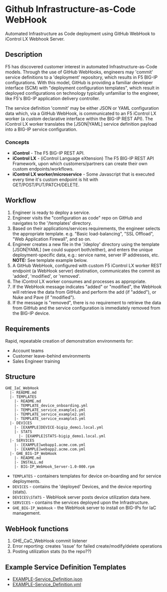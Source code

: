# Github Infrastructure-as-Code WebHook

Automated Infrastructure as Code deployment using GitHub WebHook to iControl LX Webhook Server.

## Description
F5 has discovered customer interest in automated Infrastructure-as-Code models. Through the use of GitHub WebHooks, engineers may 'commit' service definitions to a 'deployment' repository, which results in F5 BIG-IP configurations. With this model, GitHub is providing a familiar developer interface (SCM) with "deployment configuration templates", which result in deployed configurations on technology typically unfamiliar to the engineer, like F5's BIG-IP application delivery controller.

The service definition 'commit' may be either JSON or YAML configuration data which, via a GitHub WebHook, is communicated to an F5 iControl LX worker (a custom declarative interface within the BIG-IP REST API). The iControl LX worker translates the [JSON|YAML] service definition payload into a BIG-IP service configuration.

### Concepts
* **iControl** - The F5 BIG-IP REST API.
* **iControl LX** - (iControl Language eXtension) The F5 BIG-IP REST API Framework, upon which customers/partners can create their own custom endpoints/workflows.
* **iControl LX worker/microservice** - Some Javascript that is executed every time it's custom endpoint is hit with GET/POST/PUT/PATCH/DELETE.

## Workflow
1. Engineer is ready to deploy a service.
2. Engineer visits the "configuration as code" repo on GitHub and navigates to the '/templates' directory.
3. Based on their applications/services requirements, the engineer selects the appropriate template. e.g. "Basic load-balancing", "SSL Offload", "Web Application Firewall", and so on.
4. Engineer creates a new file in the '/deploy' directory using the template [JSON|YAML] (we could support both/either), and enters the unique deployment-specific data, e.g.: service name, server IP addresses, etc. **NOTE:** See template example below.
5. A GitHub WebHook, configured with custom F5 iControl LX worker REST endpoint (a WebHook server) destination, communicates the commit as 'added', 'modified', or 'removed'.
6. The iControl LX worker consumes and processes as appropriate.
  1. If the WebHook message indicates "added" or "modified", the WebHook will retrieve the data from GitHub and perform the add (if "added"), or Nuke and Pave (if "modified").
  2. If the message is "removed", there is no requirement to retrieve the data from GitHub and the service configuration is immediately removed from the BIG-IP device.

## Requirements
Rapid, repeatable creation of demonstration environments for:
  - Account teams
  - Customer leave-behind environments
  - Sales Engineer training


## Structure
```
GHE_IaC_WebHook
  |- README.md
  |- TEMPLATES
    |- README.md
    |- TEMPLATE_device_onboarding.yml
    |- TEMPLATE_service_example1.yml
    |- TEMPLATE_service_example2.yml
    |- TEMPLATE_service_example3.yml
  |- DEVICES
    |- [EXAMPLE]DEVICE-bigip_demo1.local.yml
    |- STATS
      |- [EXAMPLE]STATS-bigip_demo1.local.yml
  |- SERVICES
    |- [EXAMPLE]webapp1.acme.com.yml
    |- [EXAMPLE]webapp2.acme.com.yml
  |- GHE_BIG-IP_WebHook
    |- README.md
    |- INSTALL.md
    |- BIG-IP_WebHook_Server-1.0-000.rpm
```

* `TEMPLATES` - containers templates for device on-boarding and for service deployments.
* `DEVICES` - contains the 'deployed' Devices, and the device reporting (stats).
* `DEVICES\STATS` - WebHook server posts device utilization data here.
* `SERVICES` -  contains the services deployed upon the Infrastructure.
* `GHE_BIG-IP_WebHook` - the WebHook server to install on BIG-IPs for IaC management.


## WebHook functions

1. GHE_CaC_WebHook commit listener
2. Error reporting: creates 'issue' for failed create/modify/delete operations
3. Posting utilization stats (to the repo??)

## Example Service Definition Templates

* [EXAMPLE-Service_Definition.json](./EXAMPLE-Service_Definition.json)
* [EXAMPLE-Service_Definition.yml](./EXAMPLE-Service_Definition.yml)
